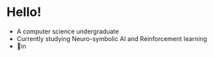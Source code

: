 # Hello!
<ul>
  <li>A computer science undergraduate</li>
  <li>Currently studying Neuro-symbolic AI and Reinforcement learning</li>
  <li>📍in</li>
</ul>
